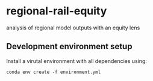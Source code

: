 # regional-rail-equity

analysis of regional model outputs with an equity lens

## Development environment setup

Install a virutal environment with all dependencies using:

```
conda env create -f environment.yml
```
